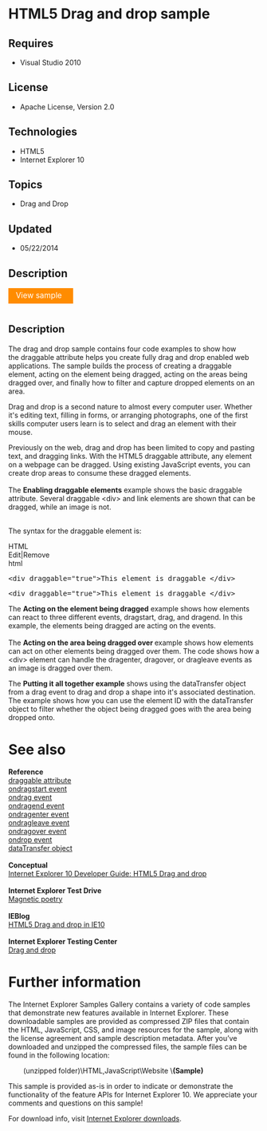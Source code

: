 # HTML5 Drag and drop sample
## Requires
- Visual Studio 2010
## License
- Apache License, Version 2.0
## Technologies
- HTML5
- Internet Explorer 10
## Topics
- Drag and Drop
## Updated
- 05/22/2014
## Description

<div><a href="http://samples.msdn.microsoft.com/iedevcenter/DragAndDrop/default.html" style="text-decoration:none">
<div style="background:#ff8c00; color:white; width:100px; padding:5px 15px; margin:15px 0; line-height:135%; font-family:inherit; font-size:1.1em; text-decoration:none">
View sample</div>
</a></div>
<h1><span style="font-size:20px; font-weight:bold">Description</span></h1>
<p>The drag and drop sample contains four code examples&nbsp;to show&nbsp;how the&nbsp;draggable attribute helps you create fully drag and drop enabled web applications. The sample builds the process of creating a draggable element, acting on the element being
 dragged, acting on the areas being dragged over, and finally how to filter and capture dropped elements on an area.</p>
<p>Drag and drop is a second nature to almost every computer user. Whether it's editing text, filling in forms, or arranging photographs, one of the first skills computer users learn is to select and drag an element with their mouse.</p>
<p>Previously on the web, drag and drop has been limited to copy and pasting text, and dragging links. With the HTML5 draggable attribute, any element on a webpage can be dragged. Using existing JavaScript events, you can create drop areas to consume these
 dragged elements.<br>
<br>
The <strong>Enabling draggable elements</strong> example shows the basic draggable attribute. Several draggable &lt;div&gt; and link&nbsp;elements are shown that can be dragged, while&nbsp;an image is not. &nbsp;</p>
<p><br>
The syntax for the draggable element is:</p>
<div class="scriptcode">
<div class="pluginEditHolder" pluginCommand="mceScriptCode">
<div class="title"><span>HTML</span></div>
<div class="pluginLinkHolder"><span class="pluginEditHolderLink">Edit</span>|<span class="pluginRemoveHolderLink">Remove</span></div>
<span class="hidden">html</span>
<pre class="hidden">&lt;div draggable=&quot;true&quot;&gt;This element is draggable &lt;/div&gt;</pre>
<div class="preview">
<pre class="js">&lt;div&nbsp;draggable=<span class="js__string">&quot;true&quot;</span>&gt;This&nbsp;element&nbsp;is&nbsp;draggable&nbsp;&lt;/div&gt;</pre>
</div>
</div>
</div>
<p><span>The <strong>Acting on the element being dragged</strong> example shows how elements can react to three different events, dragstart, drag, and dragend. In this example, the elements being dragged are acting on the events.
<br>
<br>
The <strong>Acting on the area being dragged over </strong>example shows how elements can act on other elements being dragged over them. The code shows how a &lt;div&gt; element can handle the dragenter, dragover, or dragleave events as an image is dragged
 over them. </span></p>
<p><span>The <strong>Putting it all together example</strong> shows using the dataTransfer object from&nbsp;a drag event to&nbsp;drag and drop a shape into it's associated destination. The example shows how you can use the element ID with the dataTransfer object
 to filter whether the object&nbsp;being dragged goes with the area being dropped onto. &nbsp;</span></p>
<h1>See also</h1>
<p><strong>Reference</strong><br>
<a href="http://msdn.microsoft.com/en-us/library/ie/hh772927(v=vs.85).aspx" target="_blank">draggable attribute</a><br>
<a href="http://msdn.microsoft.com/en-us/library/ie/ms536928(v=vs.85).aspx" target="_blank">ondragstart event</a><br>
<a href="http://msdn.microsoft.com/en-us/library/ie/ms536923(v=vs.85).aspx" target="_blank">ondrag event</a><br>
<a href="http://msdn.microsoft.com/en-us/library/ie/ms536924(v=vs.85).aspx" target="_blank">ondragend event</a><br>
<a href="http://msdn.microsoft.com/en-us/library/ie/ms536925(v=vs.85).aspx" target="_blank">ondragenter event</a><br>
<a href="http://msdn.microsoft.com/en-us/library/ie/ms536926(v=vs.85).aspx" target="_blank">ondragleave event</a><br>
<a href="http://msdn.microsoft.com/en-us/library/ie/ms536927(v=vs.85).aspx" target="_blank">ondragover event</a><br>
<a href="http://msdn.microsoft.com/en-us/library/ie/ms536929(v=vs.85).aspx" target="_blank">ondrop event</a><br>
<a href="http://msdn.microsoft.com/en-us/library/ie/ms535861(v=vs.85).aspx" target="_blank">dataTransfer object</a><br>
<br>
<strong>Conceptual</strong><br>
<a href="http://msdn.microsoft.com/en-us/library/ie/hh673539(v=vs.85).aspx" target="_blank">Internet Explorer 10 Developer Guide: HTML5 Drag and drop</a><br>
<br>
<strong>Internet Explorer Test Drive</strong><br>
<a href="http://ie.microsoft.com/testdrive/Graphics/MagneticPoetry/Default.html" target="_blank">Magnetic poetry</a><br>
<br>
<strong>IEBlog</strong><br>
<a href="http://blogs.msdn.com/b/ie/archive/2011/07/27/html5-drag-and-drop-in-ie10-ppb2.aspx" target="_blank">HTML5 Drag and drop in IE10</a><br>
<br>
<strong>Internet Explorer Testing Center</strong><br>
<a href="http://samples.msdn.microsoft.com/ietestcenter/#html5DragandDrop" target="_blank">Drag and drop</a></p>
<h1>Further information</h1>
<p>The Internet Explorer Samples Gallery contains a variety of code samples that demonstrate new features available in Internet Explorer. These downloadable samples are provided as compressed ZIP files that contain the HTML, JavaScript, CSS, and image resources
 for the sample, along with the license agreement and sample description metadata. After you&rsquo;ve downloaded and unzipped the compressed files, the sample files can be found in the following location:</p>
<p style="padding-left:30px">(unzipped folder)\HTML,JavaScript\Website \<strong>(Sample)</strong></p>
<p>This sample is provided as-is in order to indicate or demonstrate the functionality of the feature APIs for Internet Explorer&nbsp;10. We appreciate your comments and questions on this sample!</p>
<p>For download info, visit <a href="http://msdn.microsoft.com/en-us/ie/aa740471.aspx">
Internet Explorer downloads</a>.</p>
